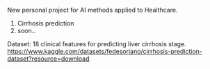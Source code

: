 New personal project for AI methods applied to Healthcare.

1) Cirrhosis prediction
2) soon..

Dataset:
18 clinical features for predicting liver cirrhosis stage.
https://www.kaggle.com/datasets/fedesoriano/cirrhosis-prediction-dataset?resource=download
